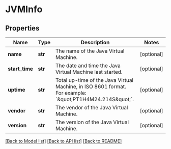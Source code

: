 # JVMInfo

## Properties
Name | Type | Description | Notes
------------ | ------------- | ------------- | -------------
**name** | **str** | The name of the Java Virtual Machine. | [optional] 
**start_time** | **str** | The date and time the Java Virtual Machine last started. | [optional] 
**uptime** | **str** | Total up-time of the Java Virtual Machine, in ISO 8601 format. For example: &#x60;\&quot;PT1H4M24.214S\&quot;&#x60;. | [optional] 
**vendor** | **str** | The vendor of the Java Virtual Machine. | [optional] 
**version** | **str** | The version of the Java Virtual Machine. | [optional] 

[[Back to Model list]](../README.md#documentation-for-models) [[Back to API list]](../README.md#documentation-for-api-endpoints) [[Back to README]](../README.md)

